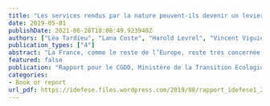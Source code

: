 ```yaml
---
title: "Les services rendus par la nature peuvent-ils devenir un levier d'action dans les décisions d'aménagement ?"
date: 2019-05-01
publishDate: 2021-06-28T18:08:49.923940Z
authors: ["Léa Tardieu", "Lana Coste", "Harold Levrel", "Vincent Viguié"]
publication_types: ["4"]
abstract: "La France, comme le reste de l’Europe, reste très concernée par l’augmentation continue des surfaces de sols artificialisées. Ces conversions affectent la fonctionnalité des écosystèmes naturels, réduisant le potentiel  de  fourniture  de  services  qu’ils  rendent  aux  sociétés  humaines,  aussi  appelées  services écosystémiques (SE) (e.g. réduction des îlots de chaleur, approvisionnement en nourriture). Les besoins relatifs à ces services sont pourtant renforcés dans un contexte de changement climatique et d’érosion de la biodiversité, soumettant les sociétés à des risques croissants. Plusieurs forces sont à l’origine du processus d’artificialisation. Outre les forces structurelles comme la croissance démographique ou la croissance économique, des facteurs socio-culturels tels que la demande croissante pour de l’habitat individuel, le contexte institutionnel et la gouvernance jouent également un rôle clé dans les dynamiques d’artificialisation. Comme cela a été souligné dans plusieurs études auparavant (Anas et al, 2008, Béchet et al, 2017, Colsaet et al, 2018), la concurrence entre unités administratives en charge de l’aménagement et/ou les incompatibilités d’objectifs pour l’orientation des territoires (e.g. environnement, logement, transport,  etc.)  sont  également  au  cœur  des  dynamiques  d’artificialisation.  La  fragmentation administrative, la compétition entre juridictions locales, la concurrence fiscale entre les collectivités locales, les subventions de projets visant à « revitaliser » des territoires (ex : infrastructures de transport ou développement de zones commerciales), sont autant de facteurs favorisant l’artificialisation des sols pointés dans la littérature. Ceci est renforcé par un imaginaire collectif opposant souvent protection de l’environnement et développement économique (Boiral, 2004). Cette vision pourrait cependant évoluer en  rendant  mieux  compte  de  l’apport  des  services  rendus  par  la  nature  aux  sociétés.  Ainsi  la (re)connaissance  de  ce  capital  qu’est  la  nature  est  une  des  clés  de  l’évolution  des  politiques d’aménagement du territoire, tant pour ce qui concernent ses objectifs que ses modalités de mise en œuvre. "
featured: false
publication: "Rapport pour le CGDD, Ministère de la Transition Ecologique et Solidaire (MTES)"
categories:
- Book or report
url_pdf: https://idefese.files.wordpress.com/2019/08/rapport_idefese1_2019_cadredecisionnel.pdf
---
```


